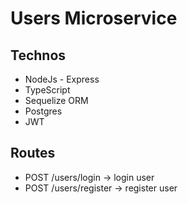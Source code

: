 # Users Microservice


## Technos
- NodeJs - Express
- TypeScript
- Sequelize ORM 
- Postgres
- JWT

## Routes 
- POST /users/login -> login user
- POST /users/register -> register user